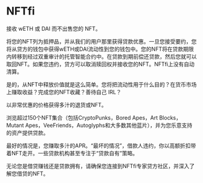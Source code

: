 # NFTfi

接收 wETH 或 DAI 而不出售您的 NFT。

将您的NFT列为抵押品，并从我们的用户那里获得贷款优惠。一旦您接受要约，您将从贷方的钱包中获得wETH或DAI流动性到您的钱包中。您的NFT将在贷款期限内转移到经过双重审计的托管智能合约中。在贷款到期前偿还贷款，然后您就可以取回NFT。如果您违约，贷方可以取消赎回权并接收您的NFT。NFTfi上没有自动清算。

是的，从NFT中释放价值就是这么简单。您将把流动性用于什么目的？在货币市场上赚取收益？完成您的NFT收藏？善待自己 IRL？

以非常优惠的价格获得多汁的退货或NFT。

浏览超过150个NFT集合（包括CryptoPunks，Bored Apes，Art Blocks，Mutant Apes，VeeFriends，Autoglyphs和大多数其他蓝片），并为您乐意支持的资产提供贷款。

最好的情况是，您赚取多汁的APR。“最坏的情况”，借款人违约，你以高额折扣带着NFT走开。一些贷款机构甚至专注于“贷款自有”策略。

无论您是借贷赚钱还是贷款拥有，请确保您连接到NFTfi专家贷方社区，并深入了解您借贷的NFT。
